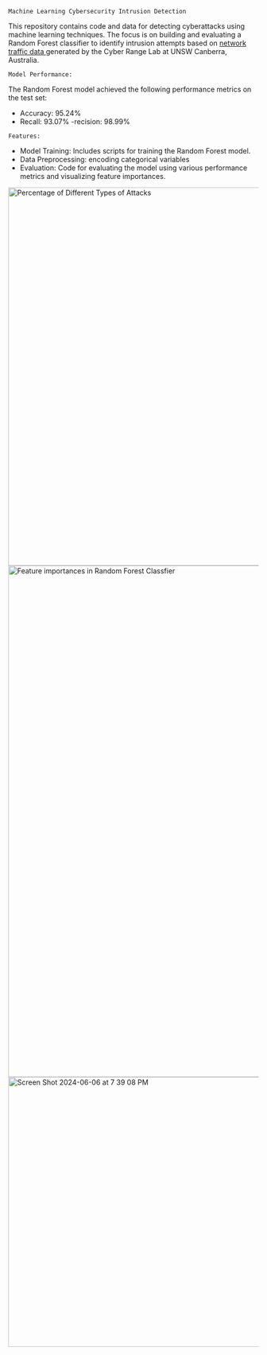 
`Machine Learning Cybersecurity Intrusion Detection`


This repository contains code and data for detecting cyberattacks using machine learning techniques. The focus is on building and evaluating a Random Forest classifier to identify intrusion attempts based on [network traffic data ](https://www.researchgate.net/publication/287330529_UNSW-NB15_a_comprehensive_data_set_for_network_intrusion_detection_systems_UNSW-NB15_network_data_set)generated by the Cyber Range Lab at UNSW Canberra, Australia.

`Model Performance:`


The Random Forest model achieved the following performance metrics on the test set:

- Accuracy: 95.24%
- Recall: 93.07%
-recision: 98.99%

`Features:`

- Model Training: Includes scripts for training the Random Forest model.
- Data Preprocessing: encoding categorical variables
- Evaluation: Code for evaluating the model using various performance metrics and visualizing feature importances.




<img width="761" alt="Percentage of Different Types of Attacks" src="https://github.com/ZTECH10/machine-learning-cybersecurity-intrusion-detectio/assets/53150477/b48e7a65-194b-4c44-963a-d527a6306f00">



<img width="1029" alt="Feature importances in Random Forest Classfier" src="https://github.com/ZTECH10/machine-learning-cybersecurity-intrusion-detectio/assets/53150477/8c8384c4-d2d5-4298-9bfe-9a9d5101b090">

<img width="543" alt="Screen Shot 2024-06-06 at 7 39 08 PM" src="https://github.com/ZTECH10/machine-learning-cybersecurity-intrusion-detectio/assets/53150477/d0e87a3e-ad57-41ee-be0a-d87594613576">




